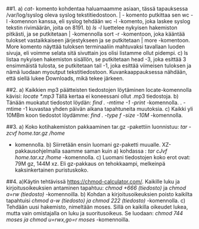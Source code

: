 ##1. 
a) _cat-_ 
komento kohdentaa haluamaamme asiaan, tässä tapauksessa /var/log/syslog oleva syslog tekstitiedostoon. | - komento putkittaa sen wc -l -komennon kanssa, eli syslog tehdään wc -l -komento, joka laskee syslog tekstin rivimäärän, joita on 8191.
b) _ls -l_ 
luettelee nykyisen hakemiston pitkästi, ja se putkitetaan | -komennolla sort -r -komentoon, joka kääntää tulokset vastaikkaiseen järjestykseen ja se putkitetaan | more -komentoon. More komento näyttää tuloksen terminaaliin mahtuvaksi tavallaan luoden sivuja, eli voimme selata sitä sivuttain jos olisi listamme ollut pidempi. 
c) ls listaa nykyisen hakemiston sisällön, se putkitetaan head -3, joka esittää 3 ensimmäistä tulosta, se putkitetaan tail -1, joka esittää viimeisen tuloksen ja nämä luodaan myoutput tekstitiedostoon. Kuvankaappauksessa nähdään, että siellä lukee Downloads, mikä tekee järkeen. 

##2.
a) Kaikkien mp3 päätteisten tiedostojen löytäminen locate-komennolla kävisi:
_locate *.mp3_
Tällä kertaa ei koneessani ollut .mp3 tiedostoja.
b) Tänään muokatut tiedostot löydän: 
_find . -mtime -1 -print_
-komennolla. . -mtime -1 kuvastaa yhden päivän aikana tapahtuneita muutoksia.
c) Kaikki yli 10MBm koon tiedostot löydämme: 
_find . -type f -size -10M_
-komennolla.

##3.
a) Koko kotihakemiston pakkaaminen tar.gz -pakettiin luonnistuu: 
_tar -zcvf home.tar.gz /home_
- komennolla.
b) Siirretään ensin luomani gz-paketti muualle. XZ-pakkausohjelmalla saamme saman kuin a) kohdassa : 
_tar cJvf home.tar.xz /home_
-komennolla.
c) Luomani tiedostojen koko erot ovat: 79M gz, 144M xz. Eli gz-pakkaus on tehokkaampi, melkeinpä kaksinkertainen puristuskoko.

##4. 
a)Käytin tehtävissä https://chmod-calculator.com/. Kaikille luku ja kirjoitusoikeuksien antaminen tapahtuu: 
_chmod +666 (tiedosto)_ ja _chmod a=rw (tiedosto)_
-komennoilla.
b) Kohdan a kirjoitusoikeuksien poisto kaikilta tapahtuisi 
_chmod a-w (tiedosto) ja chmod 222 (tiedosto)_
-komennolla.
c) Tehdään uusi hakemisto, nimeltään moses. Sillä on kaikilla oikeudet lukea, mutta vain omistajalla on luku ja suoritusoikeus. Se luodaan: 
_chmod 744 moses ja chmod u=rwx,go=r moses_
-komennoilla.

